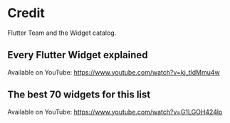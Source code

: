 # Credit
Flutter Team and the Widget catalog.

## Every Flutter Widget explained
Available on YouTube: https://www.youtube.com/watch?v=kj_tldMmu4w

## The best 70 widgets for this list
Available on YouTube: https://www.youtube.com/watch?v=G1LGOH424lo